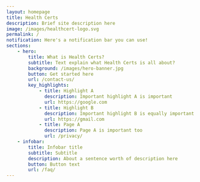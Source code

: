 ```yaml
---
layout: homepage
title: Health Certs
description: Brief site description here
image: /images/healthcert-logo.svg
permalink: /
notification: Here's a notification bar you can use!
sections:
    - hero:
        title: What is Health Certs?
        subtitle: Text explain what Health Certs is all about?
        background: /images/hero-banner.jpg
        button: Get started here
        url: /contact-us/
        key_highlights:
            - title: Highlight A
              description: Important highlight A is important
              url: https://google.com
            - title: Highlight B
              description: Important highlight B is equally important
              url: https://gmail.com
            - title: Page A
              description: Page A is important too
              url: /privacy/
    - infobar:
        title: Infobar title
        subtitle: Subtitle
        description: About a sentence worth of description here
        button: Button text
        url: /faq/
---
```

